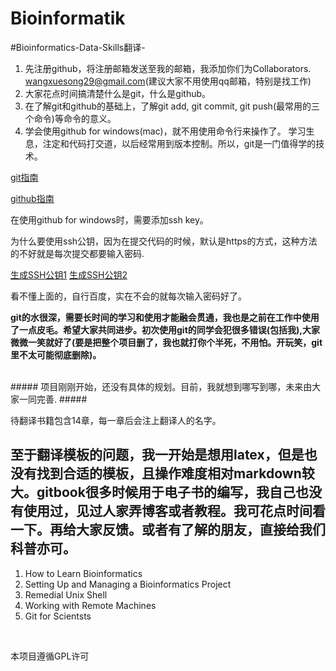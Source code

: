 # Bioinformatik
#Bioinformatics-Data-Skills翻译-



1. 先注册github，将注册邮箱发送至我的邮箱，我添加你们为Collaborators.
	 wangxuesong29@gmail.com(建议大家不用使用qq邮箱，特别是找工作)
2. 大家花点时间搞清楚什么是git，什么是github。
3. 在了解git和github的基础上，了解git add, git commit, git push(最常用的三个命令)等命令的意义。
4. 学会使用github for windows(mac)，就不用使用命令行来操作了。
学习生息，注定和代码打交道，以后经常用到版本控制。所以，git是一门值得学的技术。



[git指南](http://www.liaoxuefeng.com/wiki/0013739516305929606dd18361248578c67b8067c8c017b000)

[github指南](https://www.zhihu.com/question/20070065)


在使用github for windows时，需要添加ssh key。

为什么要使用ssh公钥，因为在提交代码的时候，默认是https的方式，这种方法的不好就是每次提交都要输入密码.

[生成SSH公钥1](https://git-scm.com/book/zh/v1/%E6%9C%8D%E5%8A%A1%E5%99%A8%E4%B8%8A%E7%9A%84-Git-%E7%94%9F%E6%88%90-SSH-%E5%85%AC%E9%92%A5)
[生成SSH公钥2](https://jingyan.baidu.com/article/a65957f4e91ccf24e77f9b11.html)




看不懂上面的，自行百度，实在不会的就每次输入密码好了。

**git的水很深，需要长时间的学习和使用才能融会贯通，我也是之前在工作中使用了一点皮毛。希望大家共同进步。初次使用git的同学会犯很多错误(包括我),大家微微一笑就好了(要是把整个项目删了，我也就打你个半死，不用怕。开玩笑，git里不太可能彻底删除)。**

<br>
##### 项目刚刚开始，还没有具体的规划。目前，我就想到哪写到哪，未来由大家一同完善. #####


待翻译书籍包含14章，每一章后会注上翻译人的名字。
<br>
## 至于翻译模板的问题，我一开始是想用latex，但是也没有找到合适的模板，且操作难度相对markdown较大。gitbook很多时候用于电子书的编写，我自己也没有使用过，见过人家弄博客或者教程。我可花点时间看一下。再给大家反馈。或者有了解的朋友，直接给我们科普亦可。

1. How to Learn Bioinformatics
2. Setting Up and Managing a Bioinformatics Project
3. Remedial Unix Shell
4. Working with Remote Machines
5. Git for Scientsts
<br>



本项目遵循GPL许可
